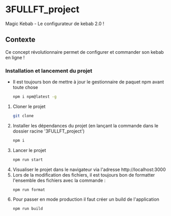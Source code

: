 # 3FULLFT_project

Magic Kebab - Le configurateur de kebab 2.0 !

## Contexte

Ce concept révolutionnaire permet de configurer et commander son kebab en ligne !

### Installation et lancement du projet

- Il est toujours bon de mettre à jour le gestionnaire de paquet npm avant toute chose
  ```sh
  npm i npm@latest -g
  ```

1. Cloner le projet
   ```sh
   git clone
   ```
2. Installer les dépendances du projet (en lançant la commande dans le dossier racine '3FULLFT_project')
   ```sh
   npm i
   ```
3. Lancer le projet
   ```sh
   npm run start
   ```
4. Visualiser le projet dans le navigateur via l'adresse http://localhost:3000
5. Lors de la modification des fichiers, il est toujours bon de formatter l'ensemble des fichiers avec la commande :
   ```sh
   npm run format
   ```
6. Pour passer en mode production il faut créer un build de l'application
   ```sh
   npm run build
   ```
